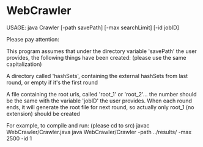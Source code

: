 # WebCrawler

 USAGE: java Crawler [-path savePath] [-max searchLimit] [-id jobID]
 
 Please pay attention:
 
 This program assumes that under the directory variable 'savePath' the user provides, the following things have been created: (please use the same capitalization)
 
 A directory called 'hashSets', containing the external hashSets from last round, or empty if it's the first round
 
 A file containing the root urls, called 'root_1' or 'root_2'... the number should be the same with the variable 'jobID' the user provides. When each round ends, it will generate the root file for next round, so actually only root_1 (no extension) should be created
 
 For example, to compile and run: (please cd to src)
 javac WebCrawler/Crawler.java
 java WebCrawler/Crawler -path ../results/ -max 2500 -id 1
 

